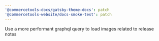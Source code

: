 ```yaml
---
'@commercetools-docs/gatsby-theme-docs': patch
'@commercetools-website/docs-smoke-test': patch
---
```


Use a more performant graphql query to load images related to release notes
